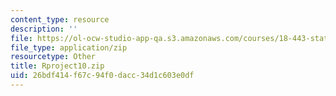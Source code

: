 ```yaml
---
content_type: resource
description: ''
file: https://ol-ocw-studio-app-qa.s3.amazonaws.com/courses/18-443-statistics-for-applications-spring-2015/26bdf414f67c94f0dacc34d1c603e0df_Rproject10.zip
file_type: application/zip
resourcetype: Other
title: Rproject10.zip
uid: 26bdf414-f67c-94f0-dacc-34d1c603e0df
---
```

